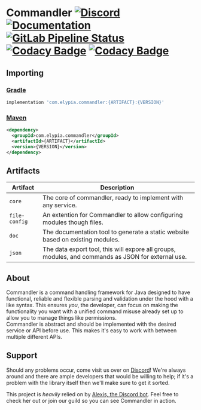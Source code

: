 # Commandler [![Discord](https://discordapp.com/api/guilds/184657525990359041/widget.png)](https://discord.gg/hprGMaM) [![Documentation](https://img.shields.io/badge/Docs-Commandler-blue.svg)](https://commandler.elypia.com/) [![GitLab Pipeline Status](https://gitlab.com/Elypia/Commandler/badges/master/pipeline.svg)](https://gitlab.com/Elypia/Commandler/commits/master) [![Codacy Badge](https://api.codacy.com/project/badge/Grade/4756f0a78c104040b93c8df85cd9f9ff)](https://www.codacy.com/app/Elypia/Commandler?utm_source=gitlab.com&amp;utm_medium=referral&amp;utm_content=Elypia/Commandler&amp;utm_campaign=Badge_Grade) [![Codacy Badge](https://api.codacy.com/project/badge/Coverage/4756f0a78c104040b93c8df85cd9f9ff)](https://www.codacy.com/app/Elypia/Commandler?utm_source=gitlab.com&utm_medium=referral&utm_content=Elypia/Commandler&utm_campaign=Badge_Coverage)

## Importing
### [Gradle](https://gradle.org/)
```gradle
implementation 'com.elypia.commandler:{ARTIFACT}:{VERSION}'
```

### [Maven](https://maven.apache.org/)
```xml
<dependency>
  <groupId>com.elypia.commandler</groupId>
  <artifactId>{ARTIFACT}</artifactId>
  <version>{VERSION}</version>
</dependency>
```

## **Artifacts**
| Artifact      | Description                                                                                        |
|---------------|----------------------------------------------------------------------------------------------------|
| `core`        | The core of commandler, ready to implement with any service.                                       |
| `file-config` | An extention for Commandler to allow configuring modules though files.                             |
| `doc`         | The documentation tool to generate a static website based on existing modules.                     |                                                              |
| `json`        | The data export tool, this will expore all groups, modules, and commands as JSON for external use. |
## About
Commandler is a command handling framework for Java designed to have functional, reliable and flexible parsing and validation under the hood with a like syntax. This ensures _you_, the developer, can focus on making the functionality you want with a unified command misuse already set up to allow you to manage things like permissions.  
Commandler is abstract and should be implemented with the desired service or API before use. This makes it's easy to work with between multiple different APIs.


## Support
Should any problems occur, come visit us over on [Discord](https://discord.gg/hprGMaM)! We're always around and there are ample developers that would be willing to help; if it's a problem with the library itself then we'll make sure to get it sorted.

This project is _heavily_ relied on by [Alexis, the Discord bot](https://discordapp.com/oauth2/authorize?client_id=230716794212581376&scope=bot). Feel free to check her out or join our guild so you can see Commandler in action.
